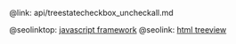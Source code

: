 @link: api/treestatecheckbox_uncheckall.md

@seolinktop: [javascript framework](https://webix.com)
@seolink: [html treeview](https://webix.com/widget/tree/)